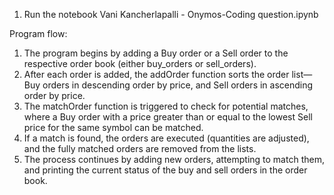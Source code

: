 1. Run the notebook Vani Kancherlapalli - Onymos-Coding question.ipynb

Program flow:
1. The program begins by adding a Buy order or a Sell order to the respective order book (either buy_orders or sell_orders).<br>
2. After each order is added, the addOrder function sorts the order list—Buy orders in descending order by price, and Sell orders in ascending order by price. <br>
3. The matchOrder function is triggered to check for potential matches, where a Buy order with a price greater than or equal to the lowest Sell price for the same symbol can be matched. <br>
4. If a match is found, the orders are executed (quantities are adjusted), and the fully matched orders are removed from the lists. <br>
5. The process continues by adding new orders, attempting to match them, and printing the current status of the buy and sell orders in the order book.
